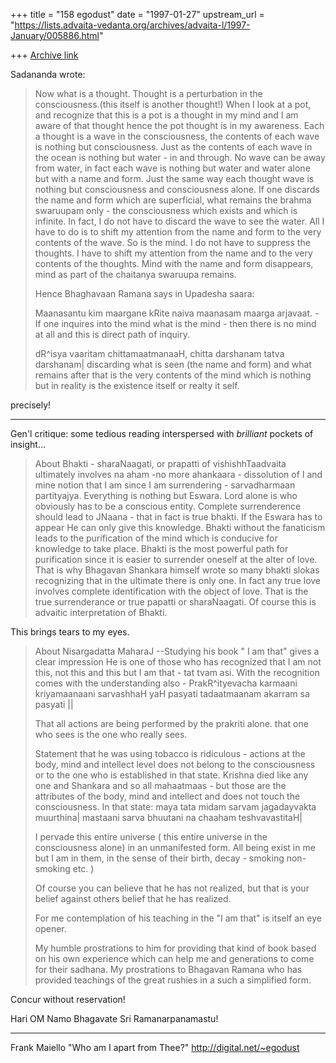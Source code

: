 +++
title = "158 egodust"
date = "1997-01-27"
upstream_url = "https://lists.advaita-vedanta.org/archives/advaita-l/1997-January/005886.html"

+++
[Archive link](https://lists.advaita-vedanta.org/archives/advaita-l/1997-January/005886.html)

Sadananda wrote:
>
> Now what is a thought.  Thought is a perturbation in the
> consciousness.(this itself is another thought!) When I look at a pot, and
> recognize that this is a pot is a thought in my mind and I am aware of that
> thought hence the pot thought is in my awareness.  Each a thought is a wave
> in the consciousness, the contents of each wave is nothing but
> consciousness.  Just as the contents of each wave in the ocean is nothing
> but water - in and through.  No wave can be away from water, in fact each
> wave is nothing but water and water alone but with a name and form.  Just
> the same way each thought wave is nothing but consciousness and
> consciousness alone. If one discards the name and form which are
> superficial, what remains the brahma swaruupam only - the consciousness
> which exists and which is infinite.  In fact, I do not have to discard the
> wave to see the water.  All I have to do is to shift my attention from the
> name and form to the very contents of the wave.  So is the mind.  I do not
> have to suppress the thoughts.  I have to shift my attention from the name
> and to the very contents of the thoughts.  Mind with the name and form
> disappears, mind as part of the chaitanya swaruupa remains.
>
> Hence Bhaghavaan Ramana says in Upadesha saara:
>
> Maanasantu kim maargane kRite naiva maanasam maarga arjavaat. -
> If one inquires into the mind what is the mind - then there is no mind at
> all and this is direct path of inquiry.
>
> dR^isya vaaritam chittamaatmanaaH, chitta darshanam tatva darshanam|
> discarding what is seen (the name and form) and what remains after that is
> the very contents of the mind which is nothing but in reality is the
> existence itself or realty it self.
>

precisely!

*****

Gen'l critique: some tedious reading interspersed with *brilliant* pockets
of insight...


> About Bhakti - sharaNaagati, or prapatti of vishishhTaadvaita ultimately
> involves na aham -no more ahankaara -  dissolution of I and mine notion
> that I am since I am surrendering - sarvadharmaan partityajya.  Everything
> is nothing but Eswara.  Lord alone is who obviously has to be a conscious
> entity.  Complete surrenderence should lead to JNaana - that in fact is
> true bhakti.  If the Eswara has to appear He can only give this knowledge.
> Bhakti without the fanaticism leads to the purification of the mind which
> is conducive for knowledge to take place.  Bhakti is the most powerful path
> for purification since it is easier to surrender oneself at the alter of
> love.  That is why Bhagavan Shankara himself wrote so many bhakti slokas
> recognizing that in the ultimate there is only one.  In fact any true love
> involves complete identification with the object of love.  That is the true
> surrenderance or true papatti or sharaNaagati.  Of course this is advaitic
> interpretation of Bhakti.


This brings tears to my eyes.


> About Nisargadatta MaharaJ --Studying his book " I am that" gives a clear
> impression He is one of those who has recognized that I am not this, not
> this and this but I am that - tat tvam asi. With the recognition comes with
> the understanding also -
> PrakR^ityevacha karmaani kriyamaanaani sarvashhaH
> yaH pasyati tadaatmaanam akarram sa pasyati ||
>
> That all actions are being performed by the prakriti alone.  that one who
> sees is the one who really sees.
>
> Statement that he was using tobacco is ridiculous - actions at the body,
> mind and intellect level does not belong to the consciousness or to the one
> who is established in that state.  Krishna died like any one and Shankara
> and so all mahaatmaas - but those are the attributes of the body, mind and
> intellect and does not touch the consciousness.  In that state:
> maya tata midam sarvam jagadayvakta muurthina|
> mastaani sarva bhuutani  na chaaham teshvavastitaH|
>
> I pervade this entire universe ( this entire universe in the consciousness
> alone) in an unmanifested form.  All being exist in me but I am in them, in
> the sense of their birth, decay - smoking non-smoking etc. )
>
> Of course you can believe that he has not realized, but that is your belief
> against others  belief that he has realized.
>
> For me contemplation of his teaching in the "I am that" is itself an eye
> opener.
>
> My humble prostrations to him for providing that kind of book based on his
> own experience which can help me and generations to come for their sadhana.
> My prostrations to Bhagavan Ramana who has provided  teachings of the
> great rushies in a such a simplified form.
>

Concur without reservation!


Hari OM Namo Bhagavate Sri Ramanarpanamastu!


_____________

Frank Maiello
"Who am I apart from Thee?"
http://digital.net/~egodust

